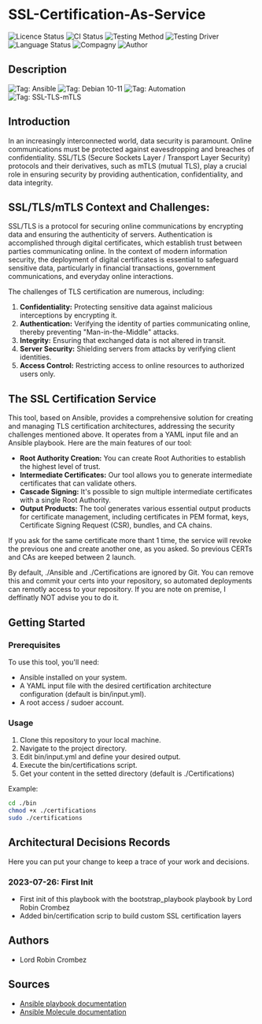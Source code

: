 # SSL-Certification-As-Service

![Licence Status](https://img.shields.io/badge/licence-MIT-brightgreen)
![CI Status](https://img.shields.io/badge/CI-success-brightgreen)
![Testing Method](https://img.shields.io/badge/Testing%20Method-Ansible%20Molecule-blueviolet)
![Testing Driver](https://img.shields.io/badge/Testing%20Driver-docker-blueviolet)
![Language Status](https://img.shields.io/badge/language-Ansible-red)
![Compagny](https://img.shields.io/badge/Compagny-Labo--CBZ-blue)
![Author](https://img.shields.io/badge/Author-Lord%20Robin%20Cbz-blue)

## Description

![Tag: Ansible](https://img.shields.io/badge/Tech-Ansible-orange)
![Tag: Debian 10-11](https://img.shields.io/badge/Tech-Debian%2010--11-orange)
![Tag: Automation](https://img.shields.io/badge/Tech-Automation-orange)
![Tag: SSL-TLS-mTLS](https://img.shields.io/badge/Tech-SSL--TLS--mTLS-orange)

## Introduction

In an increasingly interconnected world, data security is paramount. Online communications must be protected against eavesdropping and breaches of confidentiality. SSL/TLS (Secure Sockets Layer / Transport Layer Security) protocols and their derivatives, such as mTLS (mutual TLS), play a crucial role in ensuring security by providing authentication, confidentiality, and data integrity.

## SSL/TLS/mTLS Context and Challenges:

SSL/TLS is a protocol for securing online communications by encrypting data and ensuring the authenticity of servers. Authentication is accomplished through digital certificates, which establish trust between parties communicating online. In the context of modern information security, the deployment of digital certificates is essential to safeguard sensitive data, particularly in financial transactions, government communications, and everyday online interactions.

The challenges of TLS certification are numerous, including:

1. **Confidentiality:** Protecting sensitive data against malicious interceptions by encrypting it.
2. **Authentication:** Verifying the identity of parties communicating online, thereby preventing "Man-in-the-Middle" attacks.
3. **Integrity:** Ensuring that exchanged data is not altered in transit.
4. **Server Security:** Shielding servers from attacks by verifying client identities.
5. **Access Control:** Restricting access to online resources to authorized users only.

## The SSL Certification Service

This tool, based on Ansible, provides a comprehensive solution for creating and managing TLS certification architectures, addressing the security challenges mentioned above. It operates from a YAML input file and an Ansible playbook. Here are the main features of our tool:

- **Root Authority Creation:** You can create Root Authorities to establish the highest level of trust.
- **Intermediate Certificates:** Our tool allows you to generate intermediate certificates that can validate others.
- **Cascade Signing:** It's possible to sign multiple intermediate certificates with a single Root Authority.
- **Output Products:** The tool generates various essential output products for certificate management, including certificates in PEM format, keys, Certificate Signing Request (CSR), bundles, and CA chains.

If you ask for the same certificate more thant 1 time, the service will revoke the previous one and create another one, as you asked. So previous CERTs and CAs are keeped between 2 launch.

By default, ./Ansible and ./Certifications are ignored by Git. You can remove this and commit your certs into your repository, so automated deployments can remotly access to your repository. If you are note on premise, I deffinatly NOT advise you to do it.

## Getting Started

### Prerequisites

To use this tool, you'll need:

- Ansible installed on your system.
- A YAML input file with the desired certification architecture configuration (default is bin/input.yml).
- A root access / sudoer account.

### Usage

1. Clone this repository to your local machine.
2. Navigate to the project directory.
3. Edit bin/input.yml and define your desired output.
4. Execute the bin/certifications script.
5. Get your content in the setted directory (default is ./Certifications)

Example:

```bash
cd ./bin
chmod +x ./certifications
sudo ./certifications
```

## Architectural Decisions Records

Here you can put your change to keep a trace of your work and decisions.

### 2023-07-26: First Init

* First init of this playbook with the bootstrap_playbook playbook by Lord Robin Crombez
* Added bin/certification scrip to build custom SSL certification layers

## Authors

* Lord Robin Crombez

## Sources

* [Ansible playbook documentation](https://docs.ansible.com/ansible/latest/playbook_guide/playbooks_reuse_playbooks.html)
* [Ansible Molecule documentation](https://molecule.readthedocs.io/)
